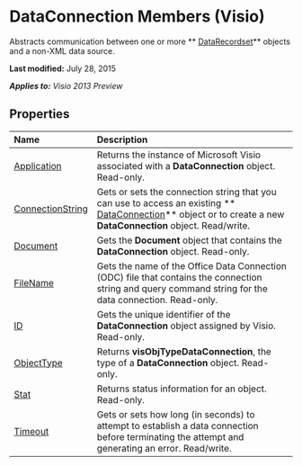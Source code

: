 
# DataConnection Members (Visio)
Abstracts communication between one or more  ** [DataRecordset](272d5fbb-d8a7-1fe8-07a3-7d7f71b62936.md)** objects and a non-XML data source.

 **Last modified:** July 28, 2015

 _**Applies to:** Visio 2013 Preview_

## Properties



|**Name**|**Description**|
|:-----|:-----|
| [Application](7795c0b8-c960-a8d4-4ffb-8eaa577d6b18.md)|Returns the instance of Microsoft Visio associated with a  **DataConnection** object. Read-only.|
| [ConnectionString](a1a6105f-64ee-1e0c-3b54-9831aec06bf4.md)|Gets or sets the connection string that you can use to access an existing  ** [DataConnection](db21a645-d24d-253f-11ee-c75261d0896b.md)** object or to create a new **DataConnection** object. Read/write.|
| [Document](58fa85cc-11ba-e1ea-7734-91b2298b4e34.md)|Gets the  **Document** object that contains the **DataConnection** object. Read-only.|
| [FileName](fd8fb240-e9b8-05d9-fb59-8e9d412ca346.md)|Gets the name of the Office Data Connection (ODC) file that contains the connection string and query command string for the data connection. Read-only.|
| [ID](8b566cee-0664-69bc-d8ba-b4c984de7aed.md)|Gets the unique identifier of the  **DataConnection** object assigned by Visio. Read-only.|
| [ObjectType](e923f700-70ba-8f2d-c10b-0e582ed725e1.md)|Returns  **visObjTypeDataConnection**, the type of a  **DataConnection** object. Read-only.|
| [Stat](1735764f-3014-34d9-eb16-d3a160ac6412.md)|Returns status information for an object. Read-only.|
| [Timeout](913b4e54-2cb6-bfbd-50fb-d369a37fb410.md)|Gets or sets how long (in seconds) to attempt to establish a data connection before terminating the attempt and generating an error. Read/write.|
